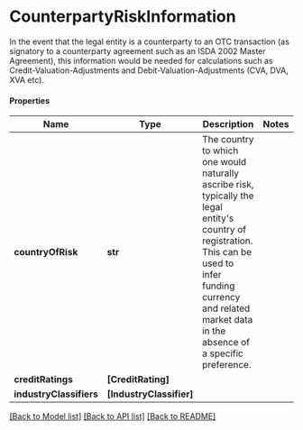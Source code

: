 # CounterpartyRiskInformation

In the event that the legal entity is a counterparty to an OTC transaction  (as signatory to a counterparty agreement such as an ISDA 2002 Master Agreement),  this information would be needed for calculations  such as Credit-Valuation-Adjustments and Debit-Valuation-Adjustments (CVA, DVA, XVA etc).

#### Properties
Name | Type | Description | Notes
------------ | ------------- | ------------- | -------------
**countryOfRisk** | **str** | The country to which one would naturally ascribe risk, typically the legal entity&#x27;s country of registration. This can be used to infer funding currency and related market data in the absence of a specific preference. | 
**creditRatings** | **[CreditRating]** |  | 
**industryClassifiers** | **[IndustryClassifier]** |  | 

[[Back to Model list]](../README.md#documentation-for-models) [[Back to API list]](../README.md#documentation-for-api-endpoints) [[Back to README]](../README.md)


